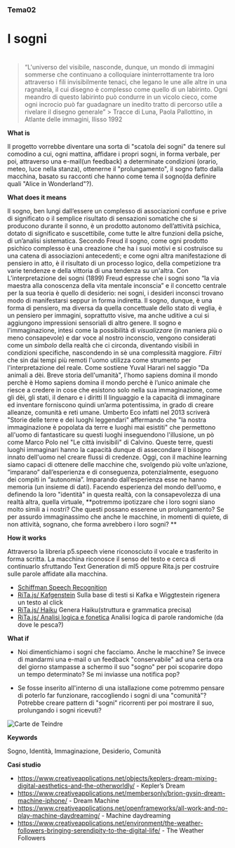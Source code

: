### Tema02 <h3>

# I sogni <h1>

> “L'universo del visibile, nasconde, dunque, un mondo di immagini sommerse che continuano a colloquiare ininterrottamente tra loro attraverso i fili invisibilmente tenaci, che legano le une alle altre in una ragnatela, il cui disegno è complesso come quello di un labirinto. Ogni meandro di questo labirinto può condurre in un vicolo cieco, come ogni incrocio può far guadagnare un inedito tratto di percorso utile a rivelare il disegno generale” >
Tracce di Luna, Paola Pallottino, in Atlante delle immagini, Ilisso 1992

**What is**

Il progetto vorrebbe diventare una sorta di "scatola dei sogni" da tenere sul comodino a cui, ogni mattina, affidare i propri sogni, in forma verbale, per poi, attraverso una e-mail(un feedback) a determinate condizioni (orario, meteo, luce nella stanza), ottenerne il "prolungamento", il sogno fatto dalla macchina, basato su racconti che hanno come tema il sogno(da definire quali "Alice in Wonderland"?). 

**What does it means**

Il sogno, ben lungi dall’essere un complesso di associazioni confuse e prive di significato o il semplice risultato di sensazioni somatiche che si producono durante il sonno, è un prodotto autonomo dell’attività psichica, dotato di significato e suscettibile, come tutte le altre funzioni della psiche, di un’analisi sistematica. 
Secondo Freud il sogno, come ogni prodotto psichico complesso è una creazione che ha i suoi motivi e si costruisce su una catena di associazioni antecedenti; e come ogni altra manifestazione di pensiero in atto, è il risultato di un processo logico, della competizione tra varie tendenze e della vittoria di una tendenza su un'altra. Con L’interpretazione dei sogni (1899) Freud espresse che i sogni sono “la via maestra alla conoscenza della vita mentale inconscia” e il concetto centrale per la sua teoria è quello di desiderio: nei sogni, i desideri inconsci trovano modo di manifestarsi seppur in forma indiretta. Il sogno, dunque, è una forma di pensiero, ma diversa da quella concettuale dello stato di veglia, è un pensiero per immagini, soprattutto visive, ma anche uditive a cui si aggiungono impressioni sensoriali di altro genere. 
Il sogno e l'immaginazione, intesi come la possibilità di *visualizzare* (in maniera più o meno consapevole) e dar voce al nostro inconscio, vengono considerati come un *simbolo* della realtà che ci circonda, diventando visibili in condizioni specifiche, nascondendo in sè una complessità maggiore. 
*Filtri* che sin dai tempi più remoti l'uomo utilizza come strumento per l'interpretazione del reale. Come sostiene Yuval Harari nel saggio "Da animali a dèi. Breve storia dell'umanità", l'homo sapiens domina il mondo perchè è Homo sapiens domina il mondo perché è l’unico animale che riesce a credere in cose che esistono solo nella sua immaginazione, come gli dèi, gli stati, il denaro e i diritti Il linguaggio e la capacità di immaginare ed inventare forniscono quindi un’arma potentissima, in grado di creare alleanze, comunità e  reti umane. Umberto Eco infatti nel 2013 scriverà "Storie delle terre e dei luoghi leggendari" affermando che "la nostra immaginazione è popolata da terre e luoghi mai esistiti" che permettono all'uomo di fantasticare su questi luoghi inseguendono l'illusione, un pò come Marco Polo nel "Le città invisibili" di Calvino. Queste terre, questi luoghi immaginari hanno la capacità dunque di assecondare il bisogno innato dell'uomo nel creare flussi di credenze.
Oggi, con il machine learning siamo capaci di ottenere delle macchine che, svolgendo più volte un’azione, “imparano” dall’esperienza e di conseguenza, potenzialmente, eseguono dei compiti in “autonomia”. Imparando dall’esperienza esse ne hanno memoria (un insieme di dati). Facendo esperienza del mondo dell’uomo, e definendo la loro "identità" in questa realtà, con la consapevolezza di una realtà altra, quella virtuale, **potremmo ipotizzare che i loro sogni siano molto simili a i nostri? Che questi possano esserene un prolungamento? Se per assurdo immaginassimo che anche le macchine, in momenti di quiete, di non attività, sognano, che forma avrebbero i loro sogni? **

**How it works**

Attraverso la libreria p5.speech viene riconosciuto il vocale e trasferito in forma scritta. 
La macchina riconosce il senso del testo e cerca di continuarlo sfruttando Text Generation di ml5 oppure Rita.js per costruire sulle parole affidate alla macchina. 

- [Schiffman Speech Recognition](https://www.youtube.com/watch?v=q_bXBcmfTJM)
- [RiTa.js/ Kafgenstein](https://rednoise.org/rita/examples/p5js/Kafgenstein/#source) Sulla base di testi si Kafka e Wiggtestein rigenera un testo al click 
- [RiTa.js/ Haiku](https://rednoise.org/rita/examples/p5js/HaikuGrammar/#source) Genera Haiku(struttura e grammatica precisa)
- [RiTa.js/ Analisi logica e fonetica](https://rednoise.org/rita/examples/p5js/Analysis/) Analisi logica di parole randomiche (da dove le pesca?)


**What if**

- Noi dimentichiamo i sogni che facciamo. Anche le macchine? Se invece di mandarmi una e-mail o un feedback "conservabile" ad una certa ora del giorno stampasse a schermo il suo "sogno" per poi scoparire dopo un tempo determinato? Se mi inviasse una notifica pop?

- Se fosse inserito all'interno di una istallazione come potremmo pensare di poterlo far funzionare, raccogliendo i sogni di una "comunità"? Potrebbe creare pattern di "sogni" ricorrenti per poi mostrare il suo, prolungando i sogni ricevuti? 


![Carte de Teindre](https://i.imgur.com/G56XfTt.jpg)

**Keywords**

Sogno, Identità, Immaginazione, Desiderio, Comunità 

**Casi studio**

- https://www.creativeapplications.net/objects/keplers-dream-mixing-digital-aesthetics-and-the-otherworldly/ - Kepler’s Dream
- https://www.creativeapplications.net/membersonly/brion-gysin-dream-machine-iphone/ - Dream Machine
- https://www.creativeapplications.net/openframeworks/all-work-and-no-play-machine-daydreaming/ - Machine daydreaming
- https://www.creativeapplications.net/environment/the-weather-followers-bringing-serendipity-to-the-digital-life/ - The Weather Followers
